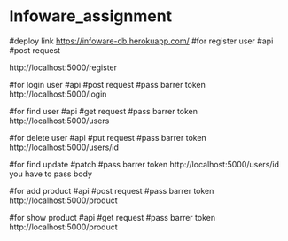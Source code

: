 # Infoware_assignment
#deploy link
https://infoware-db.herokuapp.com/
#for register user
#api
#post request

http://localhost:5000/register

#for  login user
#api
#post request
#pass barrer token
http://localhost:5000/login


#for find user
#api
#get request
#pass barrer token
http://localhost:5000/users


#for delete user
#api
#put request
#pass barrer token
http://localhost:5000/users/id



#for find update
#patch
#pass barrer token
http://localhost:5000/users/id
you have to pass body



#for add product
#api
#post request
#pass barrer token
http://localhost:5000/product


#for show product
#api
#get request
#pass barrer token
http://localhost:5000/product












